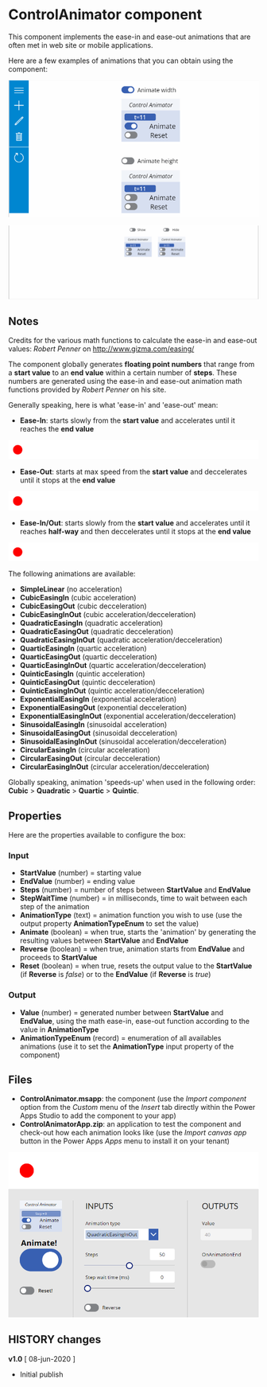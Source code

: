 # ControlAnimator component
This component implements the ease-in and ease-out animations that are often met in web site or mobile applications.

Here are a few examples of animations that you can obtain using the component:

![HamburgerMenuAnimation](images/ControlAnimatorSampleHamburger.gif)

![PopupAnimation](images/ControlAnimatorSamplePopup.gif)

## Notes
Credits for the various math functions to calculate the ease-in and ease-out values: *Robert Penner* on http://www.gizma.com/easing/

The component globally generates **floating point numbers** that range from a **start value** to an **end value** within a certain number of **steps**. These numbers are generated using the ease-in and ease-out animation math functions provided by *Robert Penner* on his site.

Generally speaking, here is what 'ease-in' and 'ease-out' mean:
- **Ease-In**: starts slowly from the **start value** and accelerates until it reaches the **end value**

![EaseInAnimation](images/ControlAnimatorEaseIn.gif)

- **Ease-Out**: starts at max speed from the **start value** and deccelerates until it stops at the **end value**

![EaseOutAnimation](images/ControlAnimatorEaseOut.gif)

- **Ease-In/Out**: starts slowly from the **start value** and accelerates until it reaches **half-way** and then deccelerates until it stops at the **end value**

![EaseInOutAnimation](images/ControlAnimatorEaseInOut.gif)

The following animations are available:
- **SimpleLinear** (no acceleration)
- **CubicEasingIn** (cubic acceleration)
- **CubicEasingOut** (cubic decceleration)
- **CubicEasingInOut** (cubic acceleration/decceleration)
- **QuadraticEasingIn** (quadratic acceleration)
- **QuadraticEasingOut** (quadratic decceleration)
- **QuadraticEasingInOut** (quadratic acceleration/decceleration)
- **QuarticEasingIn** (quartic acceleration)
- **QuarticEasingOut** (quartic decceleration)
- **QuarticEasingInOut** (quartic acceleration/decceleration)
- **QuinticEasingIn** (quintic acceleration)
- **QuinticEasingOut** (quintic decceleration)
- **QuinticEasingInOut** (quintic acceleration/decceleration)
- **ExponentialEasingIn** (exponential acceleration)
- **ExponentialEasingOut** (exponential decceleration)
- **ExponentialEasingInOut** (exponential acceleration/decceleration)
- **SinusoidalEasingIn** (sinusoidal acceleration)
- **SinusoidalEasingOut** (sinusoidal decceleration)
- **SinusoidalEasingInOut** (sinusoidal acceleration/decceleration)
- **CircularEasingIn** (circular acceleration)
- **CircularEasingOut** (circular decceleration)
- **CircularEasingInOut** (circular acceleration/decceleration)

Globally speaking, animation 'speeds-up' when used in the following order: **Cubic** > **Quadratic** > **Quartic** > **Quintic**.

## Properties
Here are the properties available to configure the box:
### Input
- **StartValue** (number) = starting value
- **EndValue** (number) = ending value
- **Steps** (number) = number of steps between **StartValue** and **EndValue**
- **StepWaitTime** (number) = in milliseconds, time to wait between each step of the animation
- **AnimationType** (text) = animation function you wish to use (use the output property **AnimationTypeEnum** to set the value)
- **Animate** (boolean) = when true, starts the 'animation' by generating the resulting values between **StartValue** and **EndValue**
- **Reverse** (boolean) = when true, animation starts from **EndValue** and proceeds to **StartValue**
- **Reset** (boolean) = when true, resets the output value to the **StartValue** (if **Reverse** is *false*) or to the **EndValue** (if **Reverse** is *true*)

### Output
- **Value** (number) = generated number between **StartValue** and **EndValue**, using the math ease-in, ease-out function according to the value in **AnimationType**
- **AnimationTypeEnum** (record) = enumeration of all availables animations (use it to set the **AnimationType** input property of the component)

## Files
- **ControlAnimator.msapp**: the component (use the *Import component* option from the *Custom* menu of the *Insert* tab directly within the Power Apps Studio to add the component to your app)
- **ControlAnimatorApp.zip**: an application to test the component and check-out how each animation looks like (use the *Import canvas app* button in the Power Apps *Apps* menu to install it on your tenant)

![ControlAnimatorApp](images/ControlAnimator.png)

## HISTORY changes
**v1.0** [ 08-jun-2020 ]
- Initial publish